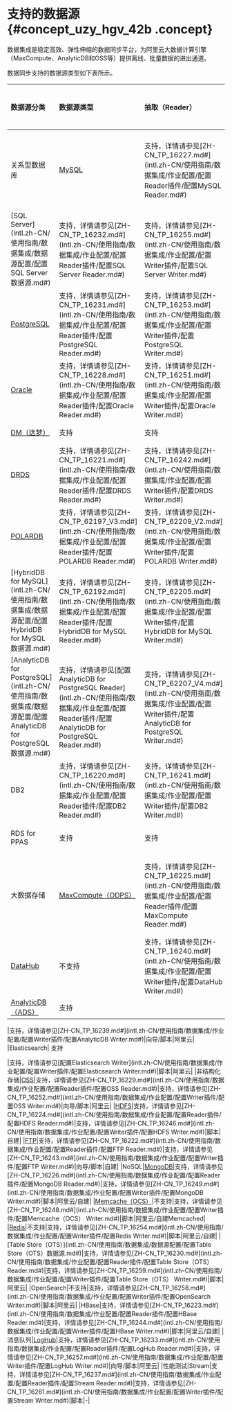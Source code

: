 # 支持的数据源 {#concept_uzy_hgv_42b .concept}

数据集成是稳定高效、弹性伸缩的数据同步平台，为阿里云大数据计算引擎（MaxCompute、AnalyticDB和OSS等）提供离线、批量数据的进出通道。

数据同步支持的数据源类型如下表所示。

|数据源分类|数据源类型|抽取（Reader）|导入（Writer）|支持方式|支持类型|
|:----|:----|:---------|:---------|:---|:---|
|关系型数据库|[MySQL](intl.zh-CN/使用指南/数据集成/数据源配置/配置MySQL数据源.md#)|支持，详情请参见[ZH-CN\_TP\_16227.md\#](intl.zh-CN/使用指南/数据集成/作业配置/配置Reader插件/配置MySQL Reader.md#)|支持，详情请参见[ZH-CN\_TP\_16250.md\#](intl.zh-CN/使用指南/数据集成/作业配置/配置Writer插件/配置MySQL Writer.md#)|向导/脚本|阿里云/自建|
|[SQL Server](intl.zh-CN/使用指南/数据集成/数据源配置/配置SQL Server数据源.md#)|支持，详情请参见[ZH-CN\_TP\_16232.md\#](intl.zh-CN/使用指南/数据集成/作业配置/配置Reader插件/配置SQL Server Reader.md#)|支持，详情请参见[ZH-CN\_TP\_16255.md\#](intl.zh-CN/使用指南/数据集成/作业配置/配置Writer插件/配置SQL Server Writer.md#)|向导/脚本|阿里云/自建|
|[PostgreSQL](intl.zh-CN/使用指南/数据集成/数据源配置/配置PostgreSQL数据源.md#)|支持，详情请参见[ZH-CN\_TP\_16231.md\#](intl.zh-CN/使用指南/数据集成/作业配置/配置Reader插件/配置PostgreSQL Reader.md#)|支持，详情请参见[ZH-CN\_TP\_16253.md\#](intl.zh-CN/使用指南/数据集成/作业配置/配置Writer插件/配置PostgreSQL Writer.md#)|向导/脚本|阿里云/自建|
|[Oracle](intl.zh-CN/使用指南/数据集成/数据源配置/配置Oracle数据源.md#)|支持，详情请参见[ZH-CN\_TP\_16228.md\#](intl.zh-CN/使用指南/数据集成/作业配置/配置Reader插件/配置Oracle Reader.md#)|支持，详情请参见[ZH-CN\_TP\_16251.md\#](intl.zh-CN/使用指南/数据集成/作业配置/配置Writer插件/配置Oracle Writer.md#)|向导/脚本|自建|
|[DM（达梦）](intl.zh-CN/使用指南/数据集成/数据源配置/配置DM数据源.md#)|支持|支持|脚本|自建|
|[DRDS](intl.zh-CN/使用指南/数据集成/数据源配置/配置DRDS数据源.md#)|支持，详情请参见[ZH-CN\_TP\_16221.md\#](intl.zh-CN/使用指南/数据集成/作业配置/配置Reader插件/配置DRDS Reader.md#)|支持，详情请参见[ZH-CN\_TP\_16242.md\#](intl.zh-CN/使用指南/数据集成/作业配置/配置Writer插件/配置DRDS Writer.md#)|向导/脚本|阿里云|
|[POLARDB](intl.zh-CN/使用指南/数据集成/数据源配置/配置POLARDB数据源.md#)|支持，详情请参见[ZH-CN\_TP\_62197\_V3.md\#](intl.zh-CN/使用指南/数据集成/作业配置/配置Reader插件/配置POLARDB Reader.md#)|支持，详情请参见[ZH-CN\_TP\_62209\_V2.md\#](intl.zh-CN/使用指南/数据集成/作业配置/配置Writer插件/配置POLARDB Writer.md#)|向导/脚本|阿里云|
|[HybridDB for MySQL](intl.zh-CN/使用指南/数据集成/数据源配置/配置HybridDB for MySQL数据源.md#)|支持，详情请参见[ZH-CN\_TP\_62192.md\#](intl.zh-CN/使用指南/数据集成/作业配置/配置Reader插件/配置HybridDB for MySQL Reader.md#)|支持，详情请参见[ZH-CN\_TP\_62205.md\#](intl.zh-CN/使用指南/数据集成/作业配置/配置Writer插件/配置HybridDB for MySQL Writer.md#)|向导/脚本|阿里云|
|[AnalyticDB for PostgreSQL](intl.zh-CN/使用指南/数据集成/数据源配置/配置AnalyticDB for PostgreSQL数据源.md#)|支持，详情请参见[配置AnalyticDB for PostgreSQL Reader](intl.zh-CN/使用指南/数据集成/作业配置/配置Reader插件/配置AnalyticDB for PostgreSQL Reader.md#)|支持，详情请参见[ZH-CN\_TP\_62207\_V4.md\#](intl.zh-CN/使用指南/数据集成/作业配置/配置Writer插件/配置AnalyticDB for PostgreSQL Writer.md#)|向导/脚本|阿里云|
|DB2|支持，详情请参见[ZH-CN\_TP\_16220.md\#](intl.zh-CN/使用指南/数据集成/作业配置/配置Reader插件/配置DB2 Reader.md#)|支持，详情请参见[ZH-CN\_TP\_16241.md\#](intl.zh-CN/使用指南/数据集成/作业配置/配置Writer插件/配置DB2 Writer.md#)|脚本|自建|
|RDS for PPAS|支持|支持|脚本|阿里云|
|大数据存储|[MaxCompute（ODPS）](intl.zh-CN/使用指南/数据集成/数据源配置/配置MaxCompute数据源.md#)|支持，详情请参见[ZH-CN\_TP\_16225.md\#](intl.zh-CN/使用指南/数据集成/作业配置/配置Reader插件/配置MaxCompute Reader.md#)|支持，详情请参见[ZH-CN\_TP\_16247.md\#](intl.zh-CN/使用指南/数据集成/作业配置/配置Writer插件/配置MaxCompute Writer.md#)|向导/脚本|阿里云|
|[DataHub](intl.zh-CN/使用指南/数据集成/数据源配置/配置DataHub数据源.md#)|不支持|支持，详情请参见[ZH-CN\_TP\_16240.md\#](intl.zh-CN/使用指南/数据集成/作业配置/配置Writer插件/配置DataHub Writer.md#)|脚本|阿里云|
|[AnalyticDB（ADS）](intl.zh-CN/使用指南/数据集成/数据源配置/配置AnalyticDB数据源.md#)| 支持

 |支持，详情请参见[ZH-CN\_TP\_16239.md\#](intl.zh-CN/使用指南/数据集成/作业配置/配置Writer插件/配置AnalyticDB Writer.md#)|向导/脚本|阿里云|
|Elasticsearch| 支持

 |支持，详情请参见[配置Elasticsearch Writer](intl.zh-CN/使用指南/数据集成/作业配置/配置Writer插件/配置Elasticsearch Writer.md#)|脚本|阿里云|
|非结构化存储|[OSS](intl.zh-CN/使用指南/数据集成/数据源配置/配置OSS数据源.md#)|支持，详情请参见[ZH-CN\_TP\_16229.md\#](intl.zh-CN/使用指南/数据集成/作业配置/配置Reader插件/配置OSS Reader.md#)|支持，详情请参见[ZH-CN\_TP\_16252.md\#](intl.zh-CN/使用指南/数据集成/作业配置/配置Writer插件/配置OSS Writer.md#)|向导/脚本|阿里云|
|[HDFS](intl.zh-CN/使用指南/数据集成/数据源配置/配置HDFS数据源.md#)|支持，详情请参见[ZH-CN\_TP\_16224.md\#](intl.zh-CN/使用指南/数据集成/作业配置/配置Reader插件/配置HDFS Reader.md#)|支持，详情请参见[ZH-CN\_TP\_16246.md\#](intl.zh-CN/使用指南/数据集成/作业配置/配置Writer插件/配置HDFS Writer.md#)|脚本|自建|
|[FTP](intl.zh-CN/使用指南/数据集成/数据源配置/配置FTP数据源.md#)|支持，详情请参见[ZH-CN\_TP\_16222.md\#](intl.zh-CN/使用指南/数据集成/作业配置/配置Reader插件/配置FTP Reader.md#)|支持，详情请参见[ZH-CN\_TP\_16243.md\#](intl.zh-CN/使用指南/数据集成/作业配置/配置Writer插件/配置FTP Writer.md#)|向导/脚本|自建|
|NoSQL|[MongoDB](intl.zh-CN/使用指南/数据集成/数据源配置/配置MongoDB数据源.md#)|支持，详情请参见[ZH-CN\_TP\_16226.md\#](intl.zh-CN/使用指南/数据集成/作业配置/配置Reader插件/配置MongoDB Reader.md#)|支持，详情请参见[ZH-CN\_TP\_16249.md\#](intl.zh-CN/使用指南/数据集成/作业配置/配置Writer插件/配置MongoDB Writer.md#)|脚本|阿里云/自建|
|[Memcache（OCS）](intl.zh-CN/使用指南/数据集成/数据源配置/配置Memcached数据源.md#)|不支持|支持，详情请参见[ZH-CN\_TP\_16248.md\#](intl.zh-CN/使用指南/数据集成/作业配置/配置Writer插件/配置Memcache（OCS） Writer.md#)|脚本|阿里云/自建Memcached|
|[Redis](intl.zh-CN/使用指南/数据集成/数据源配置/配置Redis数据源.md#)|不支持|支持，详情请参见[ZH-CN\_TP\_16254.md\#](intl.zh-CN/使用指南/数据集成/作业配置/配置Writer插件/配置Redis Writer.md#)|脚本|阿里云/自建|
|[Table Store（OTS）](intl.zh-CN/使用指南/数据集成/数据源配置/配置Table Store（OTS）数据源.md#)|支持，详情请参见[ZH-CN\_TP\_16230.md\#](intl.zh-CN/使用指南/数据集成/作业配置/配置Reader插件/配置Table Store（OTS） Reader.md#)|支持，详情请参见[ZH-CN\_TP\_16259.md\#](intl.zh-CN/使用指南/数据集成/作业配置/配置Writer插件/配置Table Store（OTS） Writer.md#)|脚本|阿里云|
|OpenSearch|不支持|支持，详情请参见[ZH-CN\_TP\_16258.md\#](intl.zh-CN/使用指南/数据集成/作业配置/配置Writer插件/配置OpenSearch Writer.md#)|脚本|阿里云|
|HBase|支持，详情请参见[ZH-CN\_TP\_16223.md\#](intl.zh-CN/使用指南/数据集成/作业配置/配置Reader插件/配置HBase Reader.md#)|支持，详情请参见[ZH-CN\_TP\_16244.md\#](intl.zh-CN/使用指南/数据集成/作业配置/配置Writer插件/配置HBase Writer.md#)|脚本|阿里云/自建|
|消息队列|[LogHub](intl.zh-CN/使用指南/数据集成/数据源配置/配置LogHub数据源.md#)|支持，详情请参见[ZH-CN\_TP\_16233.md\#](intl.zh-CN/使用指南/数据集成/作业配置/配置Reader插件/配置LogHub Reader.md#)|支持，详情请参见[ZH-CN\_TP\_16257.md\#](intl.zh-CN/使用指南/数据集成/作业配置/配置Writer插件/配置LogHub Writer.md#)|向导/脚本|阿里云|
|性能测试|Stream|支持，详情请参见[ZH-CN\_TP\_16237.md\#](intl.zh-CN/使用指南/数据集成/作业配置/配置Reader插件/配置Stream Reader.md#)|支持，详情请参见[ZH-CN\_TP\_16261.md\#](intl.zh-CN/使用指南/数据集成/作业配置/配置Writer插件/配置Stream Writer.md#)|脚本|-|


